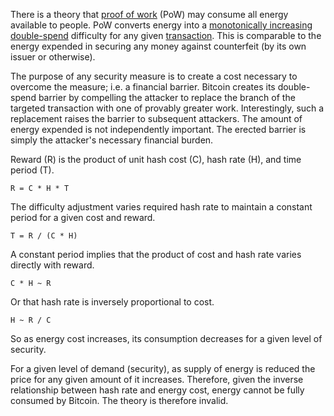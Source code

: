 There is a theory that [proof of work](Glossary#proof) (PoW) may consume all energy available to people. PoW converts energy into a [monotonically increasing](https://en.wikipedia.org/wiki/Monotonic_function) [double-spend](Glossary#double-spend) difficulty for any given [transaction](Glossary#transaction). This is comparable to the energy expended in securing any money against counterfeit (by its own issuer or otherwise).

The purpose of any security measure is to create a cost necessary to overcome the measure; i.e. a financial barrier. Bitcoin creates its double-spend barrier by compelling the attacker to replace the branch of the targeted transaction with one of provably greater work. Interestingly, such a replacement raises the barrier to subsequent attackers. The amount of energy expended is not independently important. The erected barrier is simply the attacker's necessary financial burden.

Reward (R) is the product of unit hash cost (C), hash rate (H), and time period (T).
```
R = C * H * T
```
The difficulty adjustment varies required hash rate to maintain a constant period for a given cost and reward.
```
T = R / (C * H)
```
A constant period implies that the product of cost and hash rate varies directly with reward.
```
C * H ~ R
```
Or that hash rate is inversely proportional to cost.
```
H ~ R / C
```
So as energy cost increases, its consumption decreases for a given level of security.

For a given level of demand (security), as supply of energy is reduced the price for any given amount of it increases. Therefore, given the inverse relationship between hash rate and energy cost, energy cannot be fully consumed by Bitcoin. The theory is therefore invalid.